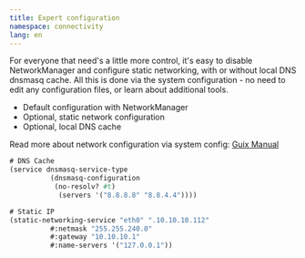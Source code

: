 ```yaml
---
title: Expert configuration
namespace: connectivity
lang: en
---
```


For everyone that need's a little more control, it's easy to disable NetworkManager and configure static networking, with or without local DNS dnsmasq cache. All this is done via the system configuration - no need to edit any configuration files, or learn about additional tools.

- Default configuration with NetworkManager
- Optional, static network configuration
- Optional, local DNS cache

Read more about network configuration via system config: [Guix Manual](https://guix.gnu.org/manual/devel/en/html_node/Networking-Setup.html)

```scheme
# DNS Cache
(service dnsmasq-service-type
          (dnsmasq-configuration
           (no-resolv? #t)
            (servers '("8.8.8.8" "8.8.4.4"))))

# Static IP
(static-networking-service "eth0" ".10.10.10.112"
          #:netmask "255.255.240.0"
          #:gateway "10.10.10.1"
          #:name-servers '("127.0.0.1"))
```